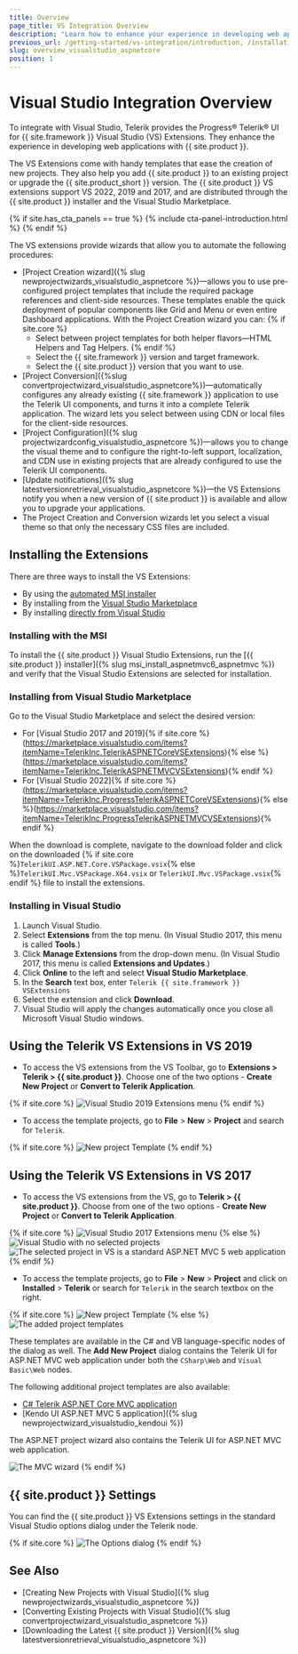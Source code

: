 ```yaml
---
title: Overview
page_title: VS Integration Overview
description: "Learn how to enhance your experience in developing web applications with {{ site.product_long }}."
previous_url: /getting-started/vs-integration/introduction, /installation/vs-integration/introduction, /vs-integration-mvc/introduction
slug: overview_visualstudio_aspnetcore
position: 1
---
```


# Visual Studio Integration Overview

To integrate with Visual Studio, Telerik provides the Progress&reg; Telerik&reg; UI for {{ site.framework }} Visual Studio (VS) Extensions. They enhance the experience in developing web applications with {{ site.product }}.

The VS Extensions come with handy templates that ease the creation of new projects. They also help you add {{ site.product }} to an existing project or upgrade the {{ site.product_short }} version.
The {{ site.product }} VS extensions support VS 2022, 2019 and 2017, and are distributed through the {{ site.product }} installer and the Visual Studio Marketplace.

{% if site.has_cta_panels == true %}
{% include cta-panel-introduction.html %}
{% endif %}

The VS extensions provide wizards that allow you to automate the following procedures:

* [Project Creation wizard]({% slug newprojectwizards_visualstudio_aspnetcore %})&mdash;allows you to use pre-configured project templates that include the required package references and client-side resources. These templates enable the quick deployment of popular components like Grid and Menu or even entire Dashboard applications. With the Project Creation wizard you can:
{% if site.core %}
   * Select between project templates for both helper flavors&mdash;HTML Helpers and Tag Helpers.
{% endif %}
   * Select the {{ site.framework }} version and target framework.
   * Select the {{ site.product }} version that you want to use.
* [Project Conversion]({%slug convertprojectwizard_visualstudio_aspnetcore%})&mdash;automatically configures any already existing {{ site.framework }} application to use the Telerik UI components, and turns it into a complete Telerik application. The wizard lets you select between using CDN or local files for the client-side resources.
* [Project Configuration]({% slug projectwizardconfig_visualstudio_aspnetcore %})&mdash;allows you to change the visual theme and to configure the right-to-left support, localization, and CDN use in existing projects that are already configured to use the Telerik UI components.
* [Update notifications]({% slug latestversionretrieval_visualstudio_aspnetcore %})&mdash;the VS Extensions notify you when a new  version of {{ site.product }} is available and allow you to upgrade your applications.
* The Project Creation and Conversion wizards let you select a visual theme so that only the necessary CSS files are included.

## Installing the Extensions

There are three ways to install the VS Extensions: 

* By using the [automated MSI installer](#installing-with-the-msi)
* By installing from the [Visual Studio Marketplace](#installing-from-visual-studio-marketplace)
* By installing [directly from Visual Studio](#installing-in-visual-studio)

### Installing with the MSI

To install the {{ site.product }} Visual Studio Extensions, run the [{{ site.product }} installer]({% slug msi_install_aspnetmvc6_aspnetmvc %}) and verify that the Visual Studio Extensions are selected for installation.

### Installing from Visual Studio Marketplace

Go to the Visual Studio Marketplace and select the desired version:

* For [Visual Studio 2017 and 2019]{% if site.core %}(https://marketplace.visualstudio.com/items?itemName=TelerikInc.TelerikASPNETCoreVSExtensions){% else %}(https://marketplace.visualstudio.com/items?itemName=TelerikInc.TelerikASPNETMVCVSExtensions){% endif %}
* For [Visual Studio 2022]{% if site.core %}(https://marketplace.visualstudio.com/items?itemName=TelerikInc.ProgressTelerikASPNETCoreVSExtensions){% else %}(https://marketplace.visualstudio.com/items?itemName=TelerikInc.ProgressTelerikASPNETMVCVSExtensions){% endif %}

When the download is complete, navigate to the download folder and click on the downloaded {% if site.core %}`TelerikUI.ASP.NET.Core.VSPackage.vsix`{% else %}`TelerikUI.Mvc.VSPackage.X64.vsix` or `TelerikUI.Mvc.VSPackage.vsix`{% endif %} file to install the extensions.

### Installing in Visual Studio

1. Launch Visual Studio.
1. Select **Extensions** from the top menu. (In Visual Studio 2017, this menu is called **Tools**.)
1. Click **Manage Extensions** from the drop-down menu. (In Visual Studio 2017, this menu is called **Extensions and Updates**.)
1. Click **Online** to the left and select **Visual Studio Marketplace**.
1. In the **Search** text box, enter `Telerik {{ site.framework }} VSExtensions` 
1. Select the extension and click **Download**.
1. Visual Studio will apply the changes automatically once you close all Microsoft Visual Studio windows.

## Using the Telerik VS Extensions in VS 2019

- To access the VS extensions from the VS Toolbar, go to **Extensions > Telerik > {{ site.product }}**. Choose one of the two options -  **Create New Project** or **Convert to Telerik Application**.

{% if site.core %}
    ![Visual Studio 2019 Extensions menu](../vs-integration/images/create-project-core.png)
{% endif %}

- To access the template projects, go to **File** > **New** > **Project** and search for `Telerik`.

{% if site.core %}
    ![New project Template](../vs-integration/images/new-project-template-core.png)
{% endif %}

## Using the Telerik VS Extensions in VS 2017

- To access the VS extensions from the VS, go to **Telerik > {{ site.product }}**. Choose from one of the two options -  **Create New Project** or **Convert to Telerik Application**.

{% if site.core %}
    ![Visual Studio 2017 Extensions menu](../vs-integration/images/create-project-core-vs2017.png)
{% else %}
    ![Visual Studio with no selected projects](../vs-integration/images/images-mvc/create_menu.png)
    ![The selected project in VS is a standard ASP.NET MVC 5 web application](../vs-integration/images/images-mvc/convert_menu.png)
{% endif %}

- To access the template projects, go to **File** > **New** > **Project** and click on **Installed** > **Telerik** or search for `Telerik` in the search textbox on the right.

{% if site.core %}
    ![New project Template](../vs-integration/images/new-project-template-core-vs2017.png)
{% else %}
    ![The added project templates](../vs-integration/images/images-mvc/project_template.png)

These templates are available in the C# and VB language-specific nodes of the dialog as well. The **Add New Project** dialog contains the Telerik UI for ASP.NET MVC web application under both the `CSharp\Web` and `Visual Basic\Web` nodes.

The following additional project templates are also available:

* [C# Telerik ASP.NET Core MVC application](https://docs.telerik.com/aspnet-core/introduction)
* [Kendo UI ASP.NET MVC 5 application]({% slug newprojectwizard_visualstudio_kendoui %})

The ASP.NET project wizard also contains the Telerik UI for ASP.NET MVC web application.

![The MVC wizard](../vs-integration/images/images-mvc/mvc_wizard.png)
{% endif %}

## {{ site.product }} Settings

You can find the {{ site.product }} VS Extensions settings in the standard Visual Studio options dialog under the Telerik node.

{% if site.core %}
![The Options dialog](../vs-integration/images/asp_core_settings.png)
{% endif %}

## See Also

* [Creating New Projects with Visual Studio]({% slug newprojectwizards_visualstudio_aspnetcore %})
* [Converting Existing Projects with Visual Studio]({% slug convertprojectwizard_visualstudio_aspnetcore %})
* [Downloading the Latest {{ site.product }} Version]({% slug latestversionretrieval_visualstudio_aspnetcore %})
